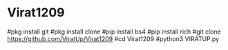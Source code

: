 # Virat1209

#pkg install git
#pkg install clone
#pip install bs4
#pip install rich
#git clone https://github.com/ViratUp/Virat1209
#cd Virat1209
#python3 VIRATUP.py
